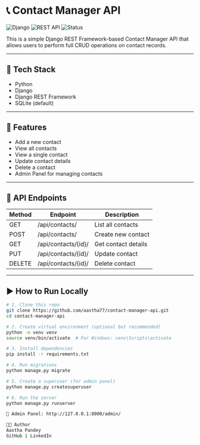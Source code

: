 # 📞 Contact Manager API

![Django](https://img.shields.io/badge/Backend-Django-092E20?style=flat&logo=django&logoColor=white)
![REST API](https://img.shields.io/badge/API-REST--Framework-ff69b4)
![Status](https://img.shields.io/badge/Status-Completed-brightgreen)

This is a simple Django REST Framework-based Contact Manager API that allows users to perform full CRUD operations on contact records.

---

## 🔧 Tech Stack

- Python
- Django
- Django REST Framework
- SQLite (default)

---

## 📁 Features

- Add a new contact
- View all contacts
- View a single contact
- Update contact details
- Delete a contact
- Admin Panel for managing contacts

---

## 🧪 API Endpoints

| Method | Endpoint                | Description            |
|--------|-------------------------|------------------------|
| GET    | /api/contacts/          | List all contacts      |
| POST   | /api/contacts/          | Create new contact     |
| GET    | /api/contacts/{id}/     | Get contact details    |
| PUT    | /api/contacts/{id}/     | Update contact         |
| DELETE | /api/contacts/{id}/     | Delete contact         |

---

## ▶️ How to Run Locally

```bash
# 1. Clone this repo
git clone https://github.com/aastha77/contact-manager-api.git
cd contact-manager-api

# 2. Create virtual environment (optional but recommended)
python -m venv venv
source venv/bin/activate  # For Windows: venv\Scripts\activate

# 3. Install dependencies
pip install -r requirements.txt

# 4. Run migrations
python manage.py migrate

# 5. Create a superuser (for admin panel)
python manage.py createsuperuser

# 6. Run the server
python manage.py runserver

🔐 Admin Panel: http://127.0.0.1:8000/admin/

🧑‍💻 Author
Aastha Pandey
GitHub | LinkedIn

